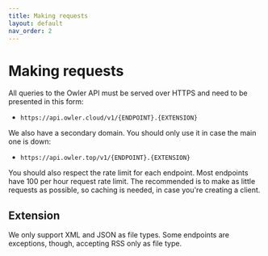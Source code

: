 ```yaml
---
title: Making requests
layout: default
nav_order: 2
---
```


# Making requests

All queries to the Owler API must be served over HTTPS and need to be presented in this form:
- ```https://api.owler.cloud/v1/{ENDPOINT}.{EXTENSION}```

We also have a secondary domain. You should only use it in case the main one is down:

- ```https://api.owler.top/v1/{ENDPOINT}.{EXTENSION}```

You should also respect the rate limit for each endpoint. Most endpoints have 100 per hour request rate limit. The recommended is to make as little requests as possible, so caching is needed, in case you're creating a client.

## Extension

We only support XML and JSON as file types. Some endpoints are exceptions, though, accepting RSS only as file type.